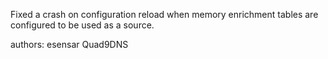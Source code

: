 Fixed a crash on configuration reload when memory enrichment tables are configured to be used as a source.

authors: esensar Quad9DNS

